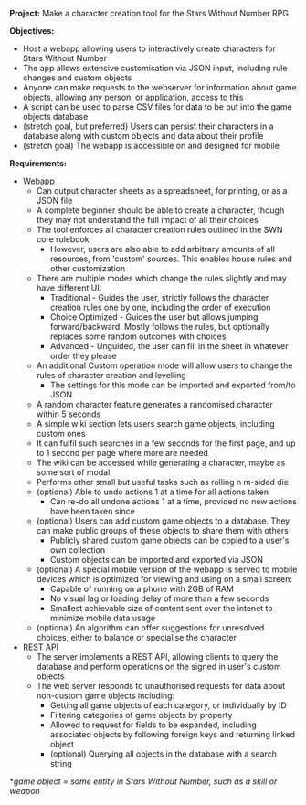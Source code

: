 **Project:** Make a character creation tool for the Stars Without Number RPG

**Objectives:**
- Host a webapp allowing users to interactively create characters for Stars Without Number
- The app allows extensive customisation via JSON input, including rule changes and custom objects
- Anyone can make requests to the webserver for information about game objects, allowing any person, or application, access to this
- A script can be used to parse CSV files for data to be put into the game objects database
- (stretch goal, but preferred) Users can persist their characters in a database along with custom objects and data about their profile
- (stretch goal) The webapp is accessible on and designed for mobile

**Requirements:**
- Webapp
    - Can output character sheets as a spreadsheet, for printing, or as a JSON file
    - A complete beginner should be able to create a character, though they may not understand the full impact of all their choices
	- The tool enforces all character creation rules outlined in the SWN core rulebook
		- However, users are also able to add arbitrary amounts of all resources, from 'custom' sources. This enables house rules and other customization
	- There are multiple modes which change the rules slightly and may have different UI:
		- Traditional - Guides the user, strictly follows the character creation rules one by one, including the order of execution
		- Choice Optimized - Guides the user but allows jumping forward/backward. Mostly follows the rules, but optionally replaces some random outcomes with choices
		- Advanced - Unguided, the user can fill in the sheet in whatever order they please
	- An additional Custom operation mode will allow users to change the rules of character creation and levelling
		- The settings for this mode can be imported and exported from/to JSON
    - A random character feature generates a randomised character within 5 seconds
    - A simple wiki section lets users search game objects, including custom ones
    - It can fulfil such searches in a few seconds for the first page, and up to 1 second per page where more are needed
	- The wiki can be accessed while generating a character, maybe as some sort of modal
	- Performs other small but useful tasks such as rolling n m-sided die
	- (optional) Able to undo actions 1 at a time for all actions taken
		- Can re-do all undone actions 1 at a time, provided no new actions have been taken since
	- (optional) Users can add custom game objects to a database. They can make public groups of these objects to share them with others
		- Publicly shared custom game objects can be copied to a user's own collection
		- Custom objects can be imported and exported via JSON
	- (optional) A special mobile version of the webapp is served to mobile devices which is optimized for viewing and using on a small screen:
		- Capable of running on a phone with 2GB of RAM
		- No visual lag or loading delay of more than a few seconds
		- Smallest achievable size of content sent over the intenet to minimize mobile data usage
	- (optional) An algorithm can offer suggestions for unresolved choices, either to balance or specialise the character
- REST API
	- The server implements a REST API, allowing clients to query the database and perform operations on the signed in user's custom objects
    - The web server responds to unauthorised requests for data about non-custom game objects including:
		- Getting all game objects of each category, or individually by ID
		- Filtering categories of game objects by property
		- Allowed to request for fields to be expanded, including associated objects by following foreign keys and returning linked object
		- (optional) Querying all objects in the database with a search string
	
**game object = some entity in Stars Without Number, such as a skill or weapon*